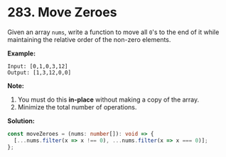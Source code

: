 # 283. Move Zeroes

Given an array `nums`, write a function to move all `0`'s to the end of it while maintaining the relative order of the non-zero elements.

**Example:**

```
Input: [0,1,0,3,12]
Output: [1,3,12,0,0]
```

**Note:**

1. You must do this **in-place** without making a copy of the array.
2. Minimize the total number of operations.

**Solution:**

```ts
const moveZeroes = (nums: number[]): void => {
  [...nums.filter(x => x !== 0), ...nums.filter(x => x === 0)];
};
```
